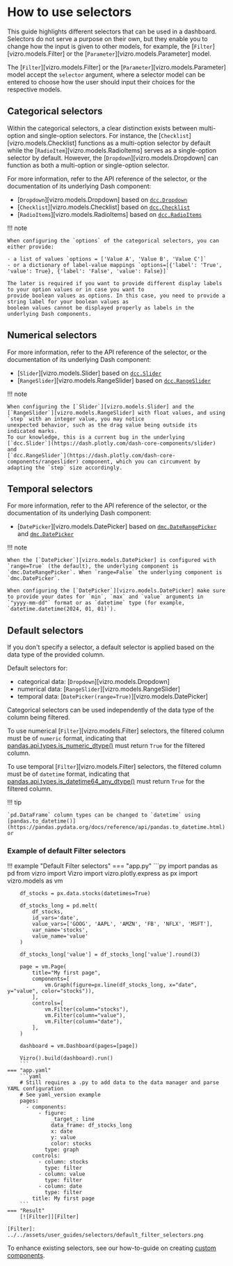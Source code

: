 # How to use selectors

This guide highlights different selectors that can be used in a dashboard. Selectors do not serve a purpose on their own, but they enable you to change how the input is given to other models, for example, the [`Filter`][vizro.models.Filter] or the [`Parameter`][vizro.models.Parameter] model.

The [`Filter`][vizro.models.Filter] or the [`Parameter`][vizro.models.Parameter] model accept the `selector` argument, where a selector model can be entered to choose how the user should input their choices for the respective models.

## Categorical selectors

Within the categorical selectors, a clear distinction exists between multi-option and single-option selectors.
For instance, the [`Checklist`][vizro.models.Checklist] functions as a multi-option selector by default while
the [`RadioItem`][vizro.models.RadioItems] serves as a single-option selector by default. However, the
[`Dropdown`][vizro.models.Dropdown] can function as both a multi-option or single-option selector.

For more information, refer to the API reference of the selector, or the documentation of its underlying Dash component:

- [`Dropdown`][vizro.models.Dropdown] based on [`dcc.Dropdown`](https://dash.plotly.com/dash-core-components/dropdown)
- [`Checklist`][vizro.models.Checklist] based on [`dcc.Checklist`](https://dash.plotly.com/dash-core-components/checklist)
- [`RadioItems`][vizro.models.RadioItems] based on [`dcc.RadioItems`](https://dash.plotly.com/dash-core-components/radioitems)

!!! note

    When configuring the `options` of the categorical selectors, you can either provide:

    - a list of values `options = ['Value A', 'Value B', 'Value C']`
    - or a dictionary of label-value mappings `options=[{'label': 'True', 'value': True}, {'label': 'False', 'value': False}]`

    The later is required if you want to provide different display labels to your option values or in case you want to
    provide boolean values as options. In this case, you need to provide a string label for your boolean values as
    boolean values cannot be displayed properly as labels in the underlying Dash components.

## Numerical selectors

For more information, refer to the API reference of the selector, or the documentation of its underlying Dash component:

- [`Slider`][vizro.models.Slider] based on [`dcc.Slider`](https://dash.plotly.com/dash-core-components/slider)
- [`RangeSlider`][vizro.models.RangeSlider] based on [`dcc.RangeSlider`](https://dash.plotly.com/dash-core-components/rangeslider)

!!! note

    When configuring the [`Slider`][vizro.models.Slider] and the [`RangeSlider`][vizro.models.RangeSlider] with float values, and using `step` with an integer value, you may notice
    unexpected behavior, such as the drag value being outside its indicated marks.
    To our knowledge, this is a current bug in the underlying [`dcc.Slider`](https://dash.plotly.com/dash-core-components/slider) and
    [`dcc.RangeSlider`](https://dash.plotly.com/dash-core-components/rangeslider) component, which you can circumvent by adapting the `step` size accordingly.

## Temporal selectors

For more information, refer to the API reference of the selector, or the documentation of its underlying Dash component:

- [`DatePicker`][vizro.models.DatePicker] based on [`dmc.DateRangePicker`](https://www.dash-mantine-components.com/components/datepicker#daterangepicker) and [`dmc.DatePicker`](https://www.dash-mantine-components.com/components/datepicker)

!!! note

    When the [`DatePicker`][vizro.models.DatePicker] is configured with `range=True` (the default), the underlying component is `dmc.DateRangePicker`. When `range=False` the underlying component is `dmc.DatePicker`.

    When configuring the [`DatePicker`][vizro.models.DatePicker] make sure to provide your dates for `min`, `max` and `value` arguments in `"yyyy-mm-dd"` format or as `datetime` type (for example, `datetime.datetime(2024, 01, 01)`).

## Default selectors

If you don't specify a selector, a default selector is applied based on the data type of the provided column.

Default selectors for:

 - categorical data: [`Dropdown`][vizro.models.Dropdown]
 - numerical data: [`RangeSlider`][vizro.models.RangeSlider]
 - temporal data: [`DatePicker(range=True)`][vizro.models.DatePicker]

Categorical selectors can be used independently of the data type of the column being filtered.

To use numerical [`Filter`][vizro.models.Filter] selectors, the filtered column must be of `numeric` format,
indicating that [pandas.api.types.is_numeric_dtype()](https://pandas.pydata.org/docs/reference/api/pandas.api.types.is_numeric_dtype.html) must return `True` for the filtered column.

To use temporal [`Filter`][vizro.models.Filter] selectors, the filtered column must be of `datetime` format,
indicating that [pandas.api.types.is_datetime64_any_dtype()](https://pandas.pydata.org/docs/reference/api/pandas.api.types.is_datetime64_any_dtype.html) must return `True` for the filtered column.

!!! tip

    `pd.DataFrame` column types can be changed to `datetime` using [pandas.to_datetime()](https://pandas.pydata.org/docs/reference/api/pandas.to_datetime.html) or


### Example of default Filter selectors

!!! example "Default Filter selectors"
    === "app.py"
        ```py
        import pandas as pd
        from vizro import Vizro
        import vizro.plotly.express as px
        import vizro.models as vm

        df_stocks = px.data.stocks(datetimes=True)

        df_stocks_long = pd.melt(
            df_stocks,
            id_vars='date',
            value_vars=['GOOG', 'AAPL', 'AMZN', 'FB', 'NFLX', 'MSFT'],
            var_name='stocks',
            value_name='value'
        )

        df_stocks_long['value'] = df_stocks_long['value'].round(3)

        page = vm.Page(
            title="My first page",
            components=[
                vm.Graph(figure=px.line(df_stocks_long, x="date", y="value", color="stocks")),
            ],
            controls=[
                vm.Filter(column="stocks"),
                vm.Filter(column="value"),
                vm.Filter(column="date"),
            ],
        )

        dashboard = vm.Dashboard(pages=[page])

        Vizro().build(dashboard).run()
        ```
    === "app.yaml"
        ```yaml
        # Still requires a .py to add data to the data manager and parse YAML configuration
        # See yaml_version example
        pages:
          - components:
              - figure:
                  _target_: line
                  data_frame: df_stocks_long
                  x: date
                  y: value
                  color: stocks
                type: graph
            controls:
              - column: stocks
                type: filter
              - column: value
                type: filter
              - column: date
                type: filter
            title: My first page
        ```
    === "Result"
        [![Filter]][Filter]

    [Filter]: ../../assets/user_guides/selectors/default_filter_selectors.png


To enhance existing selectors, see our how-to-guide on creating [custom components](custom-components.md).
